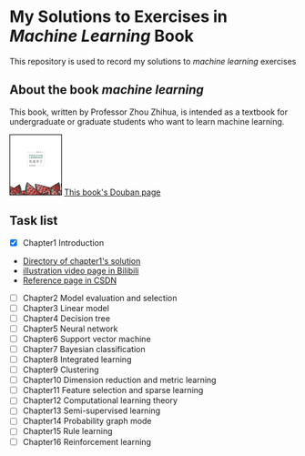 # My Solutions to Exercises in *Machine Learning* Book
This repository is used to record my solutions to _machine learning_ exercises
## About the book _machine learning_
This book, written by Professor Zhou Zhihua, is intended as a textbook for undergraduate or graduate students who want to learn machine learning.

![book cover](MachineLearningBookCover.png)
[This book's Douban page](https://book.douban.com/subject/26708119/)
## Task list
- [x] Chapter1 Introduction
- [Directory of chapter1's solution](solutions/chapter1)
- [illustration video page in Bilibili](https://www.bilibili.com/video/BV1rZ4y1B74z?spm_id_from=333.999.0.0)
- [Reference page in CSDN](https://blog.csdn.net/dicker6315/article/details/81265066)
- [ ] Chapter2 Model evaluation and selection
- [ ] Chapter3 Linear model
- [ ] Chapter4 Decision tree
- [ ] Chapter5 Neural network
- [ ] Chapter6 Support vector machine
- [ ] Chapter7 Bayesian classification
- [ ] Chapter8 Integrated learning
- [ ] Chapter9 Clustering
- [ ] Chapter10 Dimension reduction and metric learning
- [ ] Chapter11 Feature selection and sparse learning
- [ ] Chapter12 Computational learning theory
- [ ] Chapter13 Semi-supervised learning
- [ ] Chapter14 Probability graph mode
- [ ] Chapter15 Rule learning
- [ ] Chapter16 Reinforcement learning
